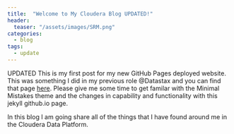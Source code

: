 ```yaml
---
title:  "Welcome to My Cloudera Blog UPDATED!"
header:
  teaser: "/assets/images/SRM.png"
categories: 
  - blog
tags:
  - update
---
```


UPDATED This is my first post for my new GitHub Pages deployed website.   This was something I did in my previous role @Datastax and you can find that page [here](https://ds-steven-matison.github.io).  Please give me some time to get familar with the Minimal Mistakes theme and the changes in capability and functionality with this jekyll github.io page.

In this blog I am going share all of the things that I have found around me in the Cloudera Data Platform.  